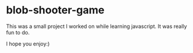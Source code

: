 # blob-shooter-game

This was a small project I worked on while learning javascript. It was really fun to do. 

I hope you enjoy:)
